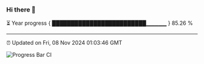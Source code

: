 ### Hi there 👋

⏳ Year progress { █████████████████████████▁▁▁▁▁ } 85.26 %

---

⏰ Updated on Fri, 08 Nov 2024 01:03:46 GMT

![Progress Bar CI](https://github.com/liununu/liununu/workflows/Progress%20Bar%20CI/badge.svg)
